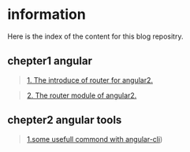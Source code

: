 # information
Here is the index of the content for this blog repositry.

## chepter1  angular

>[1. The introduce of router for angular2.](https://github.com/hbzyin/blog/blob/master/angular-router1.md)

>[2. The router module of angular2.](https://github.com/hbzyin/blog/blob/master/angular-router2.md)
 
## chepter2 angular tools
>[1.some usefull commond with angular-cli](https://github.com/hbzyin/blog/blob/master/angular-CLI.md))

